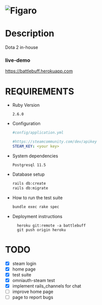 # ![Figaro](https://i.imgur.com/uG0EFjh.png)

# Description

Dota 2 in-house

### live-demo
https://battlebuff.herokuapp.com

# REQUIREMENTS

* Ruby Version

  ```2.6.0```

* Configuration

  ```yml
  #config/application.yml

  #https://steamcommunity.com/dev/apikey
  STEAM_KEY: <your key>
  ```

* System dependencies

  ```Postgresql 11.5```

* Database setup

  ```sh
  rails db:create
  rails db:migrate
  ```

* How to run the test suite

  ```sh
  bundle exec rake spec
  ```

<!-- * Services -->

* Deployment instructions

  ```
    heroku git:remote -a battlebuff
    git push origin heroku
  ```

# TODO

- [x] steam login
- [x] home page
- [x] test suite
- [x] omniauth-steam test
- [x] implement rails_channels for chat
- [ ] improve home page
- [ ] page to report bugs